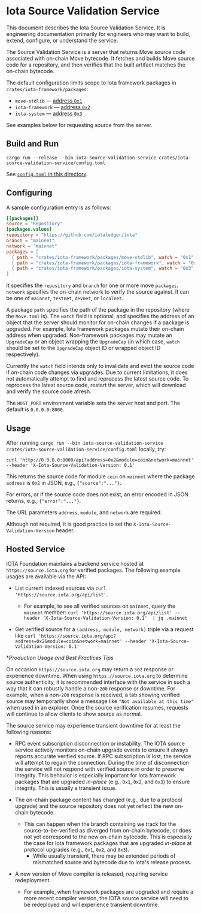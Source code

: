 # Iota Source Validation Service

This document describes the Iota Source Validation Service. It is engineering documentation primarily for engineers who may want to build, extend, configure, or understand the service.

The Source Validation Service is a server that returns Move source code associated with on-chain Move bytecode. It fetches and builds Move source code for a repository, and then verifies that the built artifact matches the on-chain bytecode.

The default configuration limits scope to Iota framework packages in `crates/iota-framework/packages`:

- `move-stdlib` — [address `0x1`](https://explorer.iota.org/object/0x1)
- `iota-framework` — [address `0x2`](https://explorer.iota.org/object/0x2)
- `iota-system` — [address `0x3`](https://explorer.iota.org/object/0x3)

See examples below for requesting source from the server.

## Build and Run

```
cargo run --release --bin iota-source-validation-service crates/iota-source-validation-service/config.toml
```

See [`config.toml` in this directory](config.toml).

## Configuring

A sample configuration entry is as follows:

```toml
[[packages]]
source = "Repository"
[packages.values]
repository = "https://github.com/iotaledger/iota"
branch = "mainnet"
network = "mainnet"
packages = [
  { path = "crates/iota-framework/packages/move-stdlib", watch = "0x1" },
  { path = "crates/iota-framework/packages/iota-framework", watch = "0x2" },
  { path = "crates/iota-framework/packages/iota-system", watch = "0x3" },
]
```

It specifies the `repository` and `branch` for one or more move `packages`. `network` specifies the on-chain network to verify the source against. It can be one of `mainnet`, `testnet`, `devnet`, or `localnet`.

A package `path` specifies the path of the package in the repository (where the `Move.toml` is).
The `watch` field is optional, and specifies the address of an object that the server should monitor for on-chain changes if a package is upgraded. For example, Iota framework packages mutate their on-chain address when upgraded.
Non-framework packages may mutate an `UpgradeCap` or an object wrapping the `UpgradeCap` (in which case, `watch` should be set to the `UpgradeCap` object ID or wrapped object ID respectively).

Currently the `watch` field intends only to invalidate and evict the source code if on-chain code changes via upgrades. Due to current limitations, it does not automatically attempt to find and reprocess the latest source code. To reprocess the latest source code, restart the server, which will download and verify the source code afresh.

The `HOST_PORT` environment variable sets the server host and port. The default is `0.0.0.0:8000`.

## Usage

After running `cargo run --bin iota-source-validation-service crates/iota-source-validation-service/config.toml` locally, try:

```
curl 'http://0.0.0.0:8000/api?address=0x2&module=coin&network=mainnet' --header 'X-Iota-Source-Validation-Version: 0.1'
```

This returns the source code for module `coin` on `mainnet` where the package `address` is `0x2` in JSON, e.g., `{"source":"..."}`.

For errors, or if the source code does not exist, an error encoded in JSON returns, e.g., `{"error":"..."}`.

The URL parameters `address`, `module`, and `network` are required.

Although not required, it is good practice to set the `X-Iota-Source-Validation-Version` header.

## Hosted Service

IOTA Foundation maintains a backend service hosted at `https://source.iota.org` for verified packages. The following example usages are available via the API:

- List current indexed sources via `curl 'https://source.iota.org/api/list'`.
  - For example, to see all verified sources on `mainnet`, query the `mainnet` member: `curl 'https://source.iota.org/api/list' --header 'X-Iota-Source-Validation-Version: 0.1'  | jq .mainnet`

- Get verified source for a `(address, module, network)` triple via a request like `curl 'https://source.iota.org/api?address=0x2&module=coin&network=mainnet' --header 'X-Iota-Source-Validation-Version: 0.1'`

*_Production Usage and Best Practices Tips_

On occasion `https://source.iota.org` may return a `502` response or experience downtime. When using `https://source.iota.org` to determine source authenticity, it is recommended interface with the service in such a way that it can robustly handle a non-`200` response or downtime. For example, when a non-`200` response is received, a tab showing verified source may temporarily show a message like `"Not available at this time"` when used in an explorer. Once the source verification resumes, requests will continue to allow clients to show source as normal.

The source service may experience transient downtime for at least the following reasons:

- RPC event subscription disconnection or instability. The IOTA source service actively monitors on-chain upgrade events to ensure it always reports accurate verified source. If RPC subscription is lost, the service will attempt to regain the connection. During the time of disconnection the service will not respond with verified source in order to preserve integrity. This behavior is especially important for Iota framework packages that are upgraded _in-place_ (e.g., `0x1`, `0x2`, and `0x3`) to ensure integrity. This is usually a transient issue.

- The on-chain package content has changed (e.g., due to a protocol upgrade) and the source repository does not yet reflect the new on-chain bytecode.
  - This can happen when the branch containing we track for the source-to-be-verified as diverged from on-chain bytecode, or does not yet correspond to the new on-chain bytecode. This is especially the case for Iota framework packages that are upgraded _in-place_ at protocol upgrades (e.g., `0x1`, `0x2`, and `0x3`).
    - While usually transient, there may be extended periods of mismatched source and bytecode due to Iota's release process.

- A new version of Move compiler is released, requiring service redeployment.
  - For example, when framework packages are upgraded and require a more recent compiler version, the IOTA source service will need to be redeployed and will experience transient downtime.
